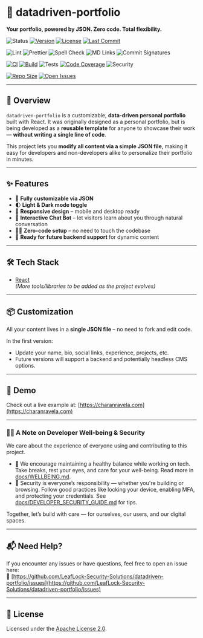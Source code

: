 # 🧠 datadriven-portfolio

**Your portfolio, powered by JSON. Zero code. Total flexibility.**

![Status](https://img.shields.io/badge/status-active-brightgreen)
[![Version](https://img.shields.io/github/package-json/v/LeafLock-Security-Solutions/datadriven-portfolio)](https://github.com/LeafLock-Security-Solutions/datadriven-portfolio)
[![License](https://img.shields.io/github/license/LeafLock-Security-Solutions/datadriven-portfolio)](https://github.com/LeafLock-Security-Solutions/datadriven-portfolio/blob/main/LICENSE)
[![Last Commit](https://img.shields.io/github/last-commit/LeafLock-Security-Solutions/datadriven-portfolio)](https://github.com/LeafLock-Security-Solutions/datadriven-portfolio/commits/main)

![Lint](https://img.shields.io/badge/lint-passing-brightgreen?logo=eslint)
![Prettier](https://img.shields.io/badge/code%20style-prettier-ff69b4?logo=prettier)
![Spell Check](https://img.shields.io/badge/spellcheck-enabled-blue)
![MD Links](https://img.shields.io/badge/markdown-links--checked-yellow)
![Commit Signatures](https://img.shields.io/badge/commits-signed-orange?logo=git)

[![CI](https://github.com/LeafLock-Security-Solutions/datadriven-portfolio/actions/workflows/ci.yml/badge.svg?branch=main)](https://github.com/LeafLock-Security-Solutions/datadriven-portfolio/actions/workflows/ci.yml)
[![Build](https://img.shields.io/github/actions/workflow/status/LeafLock-Security-Solutions/datadriven-portfolio/ci.yml?branch=main)](https://github.com/LeafLock-Security-Solutions/datadriven-portfolio/actions)
![Tests](https://img.shields.io/badge/tests-setup-green?logo=jest)
[![Code Coverage](https://img.shields.io/codecov/c/github/LeafLock-Security-Solutions/datadriven-portfolio)](https://codecov.io/gh/LeafLock-Security-Solutions/datadriven-portfolio)
![Security](https://img.shields.io/badge/security-monitored-orange)

[![Repo Size](https://img.shields.io/github/repo-size/LeafLock-Security-Solutions/datadriven-portfolio)](https://github.com/LeafLock-Security-Solutions/datadriven-portfolio)
[![Open Issues](https://img.shields.io/github/issues/LeafLock-Security-Solutions/datadriven-portfolio)](https://github.com/LeafLock-Security-Solutions/datadriven-portfolio/issues)

---

## 📌 Overview

`datadriven-portfolio` is a customizable, **data-driven personal portfolio** built with React. It was originally designed as a personal portfolio, but is being developed as a **reusable template** for anyone to showcase their work — **without writing a single line of code**.

This project lets you **modify all content via a simple JSON file**, making it easy for developers and non-developers alike to personalize their portfolio in minutes.

---

## ✨ Features

- 🔧 **Fully customizable via JSON**
- 🌓 **Light & Dark mode toggle**
- 📱 **Responsive design** – mobile and desktop ready
- 💬 **Interactive Chat Bot** – let visitors learn about you through natural conversation
- 🧑‍💻 **Zero-code setup** – no need to touch the codebase
- 🚀 **Ready for future backend support** for dynamic content

---

## 🛠️ Tech Stack

- [React](https://reactjs.org/)  
  _(More tools/libraries to be added as the project evolves)_

---

## 📦 Customization

All your content lives in a **single JSON file** – no need to fork and edit code.

In the first version:

- Update your name, bio, social links, experience, projects, etc.
- Future versions will support a backend and potentially headless CMS options.

---

## 📸 Demo

Check out a live example at: [https://charanravela.com](https://charanravela.com)

---

### 🧑‍💻 A Note on Developer Well-being & Security

We care about the experience of everyone using and contributing to this project.

- 💙 We encourage maintaining a healthy balance while working on tech. Take breaks, rest your eyes, and care for your well-being. Read more in [docs/WELLBEING.md](./docs/WELLBEING.md).
- 🔐 Security is everyone’s responsibility — whether you're building or browsing. Follow good practices like locking your device, enabling MFA, and protecting your credentials. See [docs/DEVELOPER_SECURITY_GUIDE.md](./docs/DEVELOPER_SECURITY_GUIDE.md) for tips.

Together, let’s build with care — for ourselves, our users, and our digital spaces.

---

## 📬 Need Help?

If you encounter any issues or have questions, feel free to open an issue here:  
🔗 [https://github.com/LeafLock-Security-Solutions/datadriven-portfolio/issues](https://github.com/LeafLock-Security-Solutions/datadriven-portfolio/issues)

---

## 📄 License

Licensed under the [Apache License 2.0](https://www.apache.org/licenses/LICENSE-2.0).
